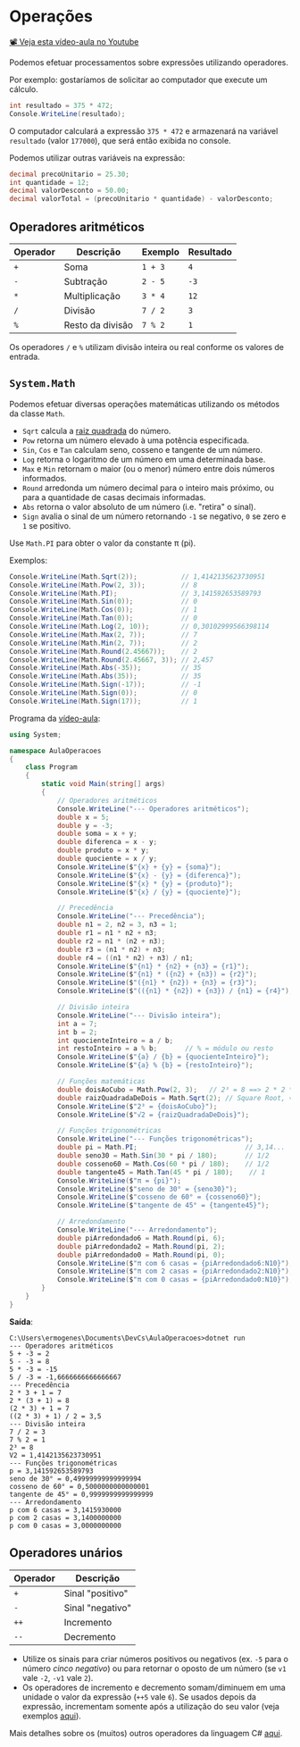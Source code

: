 # Operações

[📽 Veja esta vídeo-aula no Youtube](https://youtu.be/rLvBeB8Qsmc)

Podemos efetuar processamentos sobre expressões utilizando operadores. 

Por exemplo: gostaríamos de solicitar ao computador que execute um cálculo.

```cs
int resultado = 375 * 472;
Console.WriteLine(resultado);
```

O computador calculará a expressão `375 * 472` e armazenará na variável `resultado` (valor `177000`), que será então exibida no console.

Podemos utilizar outras variáveis na expressão:

```cs
decimal precoUnitario = 25.30;
int quantidade = 12;
decimal valorDesconto = 50.00;
decimal valorTotal = (precoUnitario * quantidade) - valorDesconto;
```

## Operadores aritméticos

Operador | Descrição | Exemplo | Resultado
-- | -- | -- | --
`+` | Soma | `1 + 3` | `4`
`-` | Subtração | `2 - 5` | `-3`
`*` | Multiplicação | `3 * 4` | `12`
`/` | Divisão | `7 / 2` | `3`
`%` | Resto da divisão | `7 % 2` | `1`

Os operadores `/` e `%` utilizam divisão inteira ou real conforme os valores de entrada.

## `System.Math`

Podemos efetuar diversas operações matemáticas utilizando os métodos da classe `Math`.

* `Sqrt` calcula a [raiz quadrada](https://www.youtube.com/watch?v=AHQxP2G0QTQ) do número.
* `Pow` retorna um número elevado à uma potência especificada.
* `Sin`, `Cos` e `Tan` calculam seno, cosseno e tangente de um número.
* `Log` retorna o logaritmo de um número em uma determinada base.
* `Max` e `Min` retornam o maior (ou o menor) número entre dois números informados.
* `Round` arredonda um número decimal para o inteiro mais próximo, ou para a quantidade de casas decimais informadas.
* `Abs` retorna o valor absoluto de um número (i.e. "retira" o sinal).
* `Sign` avalia o sinal de um número retornando `-1` se negativo, `0` se zero e `1` se positivo.

Use `Math.PI` para obter o valor da constante π (pi).

Exemplos:

```cs
Console.WriteLine(Math.Sqrt(2));           // 1,4142135623730951
Console.WriteLine(Math.Pow(2, 3));         // 8
Console.WriteLine(Math.PI);                // 3,141592653589793
Console.WriteLine(Math.Sin(0));            // 0
Console.WriteLine(Math.Cos(0));            // 1
Console.WriteLine(Math.Tan(0));            // 0
Console.WriteLine(Math.Log(2, 10));        // 0,30102999566398114
Console.WriteLine(Math.Max(2, 7));         // 7
Console.WriteLine(Math.Min(2, 7));         // 2
Console.WriteLine(Math.Round(2.45667));    // 2
Console.WriteLine(Math.Round(2.45667, 3)); // 2,457
Console.WriteLine(Math.Abs(-35));          // 35
Console.WriteLine(Math.Abs(35));           // 35
Console.WriteLine(Math.Sign(-17));         // -1
Console.WriteLine(Math.Sign(0));           // 0
Console.WriteLine(Math.Sign(17));          // 1
```

Programa da [vídeo-aula](https://youtu.be/2WdAlMvExE8):

```cs
using System;

namespace AulaOperacoes
{
    class Program
    {
        static void Main(string[] args)
        {
            // Operadores aritméticos
            Console.WriteLine("--- Operadores aritméticos");
            double x = 5;
            double y = -3;
            double soma = x + y;
            double diferenca = x - y;
            double produto = x * y;
            double quociente = x / y;
            Console.WriteLine($"{x} + {y} = {soma}");
            Console.WriteLine($"{x} - {y} = {diferenca}");
            Console.WriteLine($"{x} * {y} = {produto}");
            Console.WriteLine($"{x} / {y} = {quociente}");

            // Precedência
            Console.WriteLine("--- Precedência");
            double n1 = 2, n2 = 3, n3 = 1;
            double r1 = n1 * n2 + n3;
            double r2 = n1 * (n2 + n3);
            double r3 = (n1 * n2) + n3;
            double r4 = ((n1 * n2) + n3) / n1;
            Console.WriteLine($"{n1} * {n2} + {n3} = {r1}");
            Console.WriteLine($"{n1} * ({n2} + {n3}) = {r2}");
            Console.WriteLine($"({n1} * {n2}) + {n3} = {r3}");
            Console.WriteLine($"(({n1} * {n2}) + {n3}) / {n1} = {r4}");

            // Divisão inteira
            Console.WriteLine("--- Divisão inteira");
            int a = 7;
            int b = 2;
            int quocienteInteiro = a / b;
            int restoInteiro = a % b;       // % = módulo ou resto
            Console.WriteLine($"{a} / {b} = {quocienteInteiro}");
            Console.WriteLine($"{a} % {b} = {restoInteiro}");

            // Funções matemáticas
            double doisAoCubo = Math.Pow(2, 3);   // 2³ = 8 ==> 2 * 2 * 2
            double raizQuadradaDeDois = Math.Sqrt(2); // Square Root, √2 = 1.41...
            Console.WriteLine($"2³ = {doisAoCubo}");
            Console.WriteLine($"√2 = {raizQuadradaDeDois}");

            // Funções trigonométricas
            Console.WriteLine("--- Funções trigonométricas");
            double pi = Math.PI;                           // 3,14...
            double seno30 = Math.Sin(30 * pi / 180);       // 1/2
            double cosseno60 = Math.Cos(60 * pi / 180);    // 1/2
            double tangente45 = Math.Tan(45 * pi / 180);    // 1
            Console.WriteLine($"π = {pi}");
            Console.WriteLine($"seno de 30° = {seno30}");
            Console.WriteLine($"cosseno de 60° = {cosseno60}");
            Console.WriteLine($"tangente de 45° = {tangente45}");

            // Arredondamento
            Console.WriteLine("--- Arredondamento");
            double piArredondado6 = Math.Round(pi, 6);
            double piArredondado2 = Math.Round(pi, 2);
            double piArredondado0 = Math.Round(pi, 0);
            Console.WriteLine($"π com 6 casas = {piArredondado6:N10}");
            Console.WriteLine($"π com 2 casas = {piArredondado2:N10}");
            Console.WriteLine($"π com 0 casas = {piArredondado0:N10}");
        }
    }
}
```

**Saída**:

```
C:\Users\ermogenes\Documents\DevCs\AulaOperacoes>dotnet run
--- Operadores aritméticos
5 + -3 = 2
5 - -3 = 8
5 * -3 = -15
5 / -3 = -1,6666666666666667
--- Precedência
2 * 3 + 1 = 7
2 * (3 + 1) = 8
(2 * 3) + 1 = 7
((2 * 3) + 1) / 2 = 3,5
--- Divisão inteira
7 / 2 = 3
7 % 2 = 1
2³ = 8
V2 = 1,4142135623730951
--- Funções trigonométricas
p = 3,141592653589793
seno de 30° = 0,49999999999999994
cosseno de 60° = 0,5000000000000001
tangente de 45° = 0,9999999999999999
--- Arredondamento
p com 6 casas = 3,1415930000
p com 2 casas = 3,1400000000
p com 0 casas = 3,0000000000
```

## Operadores unários

Operador | Descrição
-- | --
`+` | Sinal "positivo"
`-` | Sinal "negativo"
`++` | Incremento
`--` | Decremento

* Utilize os sinais para criar números positivos ou negativos (ex. `-5` para o número _cinco negativo_) ou para retornar o oposto de um número (se `v1` vale `-2`, `-v1` vale `2`).
* Os operadores de incremento e decremento somam/diminuem em uma unidade o valor da expressão (`++5` vale `6`). Se usados depois da expressão, incrementam somente após a utilização do seu valor (veja exemplos [aqui](https://docs.microsoft.com/pt-br/dotnet/csharp/language-reference/operators/arithmetic-operators#increment-operator-)).

Mais detalhes sobre os (muitos) outros operadores da linguagem C# [aqui](https://docs.microsoft.com/pt-br/dotnet/csharp/language-reference/operators/).
